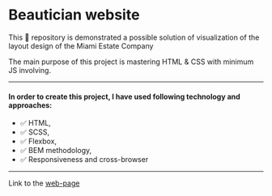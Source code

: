 # Beautician website

This 📁 repository is demonstrated a possible solution of visualization of the layout design of the Miami Estate Company

The main purpose of this project is mastering HTML & CSS with minimum JS involving.

***

#### In order to create this project, I have used following technology and approaches:
- ✅ HTML,
- ✅ SCSS,
- ✅ Flexbox,
- ✅ BEM methodology,
- ✅ Responsiveness and cross-browser

***

Link to the [web-page](http://www.tatiana-havryliuk.com.ua/)
